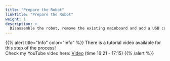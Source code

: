 ```yaml
---
title: "Prepare the Robot"
linkTitle: "Prepare the Robot"
weight: 1
description: >
  Disassemble the robot, remove the existing mainboard and add a USB connector.
---
```


{{% alert title="Info" color="info" %}}
There is a tutorial video available for this step of the process! <br/>
Check my YouTube video here: [<i class="fa fa-brands fa-youtube"></i> Video](https://youtu.be/_bImqD-pQSA?t=981)
(time 16:21 - 17:15)
{{% /alert %}}

